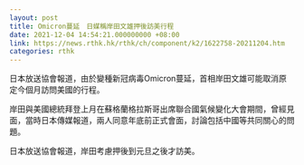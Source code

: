 ```yaml
---
layout: post
title: Omicron蔓延　日媒稱岸田文雄押後訪美行程
date: 2021-12-04 14:54:21.000000000 +08:00
link: https://news.rthk.hk/rthk/ch/component/k2/1622758-20211204.htm
categories: rthk
---
```


日本放送協會報道，由於變種新冠病毒Omicron蔓延，首相岸田文雄可能取消原定今個月訪問美國的行程。

岸田與美國總統拜登上月在蘇格蘭格拉斯哥出席聯合國氣候變化大會期間，曾經見面，當時日本傳媒報道，兩人同意年底前正式會面，討論包括中國等共同關心的問題。

日本放送協會報道，岸田考慮押後到元旦之後才訪美。
